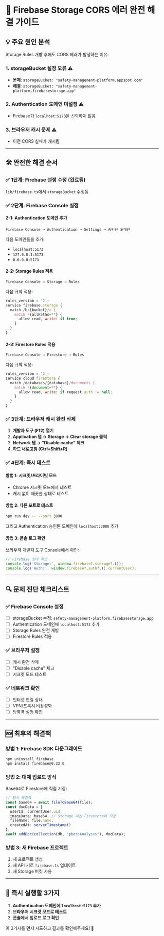 # 🚨 Firebase Storage CORS 에러 완전 해결 가이드

## 💡 **주요 원인 분석**

Storage Rules 개방 후에도 CORS 에러가 발생하는 이유:

### 1. **storageBucket 설정 오류** ⚠️
- **문제**: `storageBucket: "safety-management-platform.appspot.com"`
- **해결**: `storageBucket: "safety-management-platform.firebasestorage.app"`

### 2. **Authentication 도메인 미설정** ⚠️
- Firebase가 `localhost:5173`을 신뢰하지 않음

### 3. **브라우저 캐시 문제** ⚠️
- 이전 CORS 실패가 캐시됨

---

## 🛠️ **완전한 해결 순서**

### ✅ **1단계: Firebase 설정 수정 (완료됨)**
`lib/firebase.ts`에서 `storageBucket` 수정됨

### ✅ **2단계: Firebase Console 설정**

#### 2-1: Authentication 도메인 추가
```
Firebase Console → Authentication → Settings → 승인된 도메인
```
다음 도메인들을 추가:
- `localhost:5173`
- `127.0.0.1:5173`
- `0.0.0.0:5173`

#### 2-2: Storage Rules 적용
```
Firebase Console → Storage → Rules
```
다음 규칙 적용:
```javascript
rules_version = '2';
service firebase.storage {
  match /b/{bucket}/o {
    match /{allPaths=**} {
      allow read, write: if true;
    }
  }
}
```

#### 2-3: Firestore Rules 적용
```
Firebase Console → Firestore → Rules
```
다음 규칙 적용:
```javascript
rules_version = '2';
service cloud.firestore {
  match /databases/{database}/documents {
    match /{document=**} {
      allow read, write: if request.auth != null;
    }
  }
}
```

### ✅ **3단계: 브라우저 캐시 완전 삭제**
1. **개발자 도구 (F12) 열기**
2. **Application 탭 → Storage → Clear storage 클릭**
3. **Network 탭 → "Disable cache" 체크**
4. **하드 새로고침 (Ctrl+Shift+R)**

### ✅ **4단계: 즉시 테스트**

#### 방법 1: 시크릿/프라이빗 모드
- Chrome 시크릿 모드에서 테스트
- 캐시 없이 깨끗한 상태로 테스트

#### 방법 2: 다른 포트로 테스트
```bash
npm run dev -- --port 3000
```
그리고 Authentication 승인된 도메인에 `localhost:3000` 추가

#### 방법 3: 콘솔 로그 확인
브라우저 개발자 도구 Console에서 확인:
```javascript
// Firebase 상태 확인
console.log('Storage:', window.firebase?.storage?.());
console.log('Auth:', window.firebase?.auth?.().currentUser);
```

---

## 🔍 **문제 진단 체크리스트**

### ✅ Firebase Console 설정
- [ ] storageBucket 수정: `safety-management-platform.firebasestorage.app`
- [ ] Authentication 도메인에 `localhost:5173` 추가
- [ ] Storage Rules 완전 개방
- [ ] Firestore Rules 적용

### ✅ 브라우저 설정
- [ ] 캐시 완전 삭제
- [ ] "Disable cache" 체크
- [ ] 시크릿 모드 테스트

### ✅ 네트워크 확인
- [ ] 인터넷 연결 상태
- [ ] VPN/프록시 비활성화
- [ ] 방화벽 설정 확인

---

## 🆘 **최후의 해결책**

### 방법 1: Firebase SDK 다운그레이드
```bash
npm uninstall firebase
npm install firebase@9.22.0
```

### 방법 2: 대체 업로드 방식
Base64로 Firestore에 직접 저장:
```typescript
// 임시 해결책
const base64 = await fileToBase64(file);
const docData = {
  userId: currentUser.uid,
  imageData: base64, // Storage 대신 Firestore에 저장
  fileName: file.name,
  createdAt: serverTimestamp()
};
await addDoc(collection(db, "photoAnalyses"), docData);
```

### 방법 3: 새 Firebase 프로젝트
1. 새 프로젝트 생성
2. 새 API 키로 `firebase.ts` 업데이트
3. 새 Storage 버킷 사용

---

## 🎯 **즉시 실행할 3가지**

1. **Authentication 도메인에 `localhost:5173` 추가**
2. **브라우저 시크릿 모드로 테스트**
3. **콘솔에서 업로드 로그 확인**

이 3가지를 먼저 시도하고 결과를 확인해주세요! 🚀 